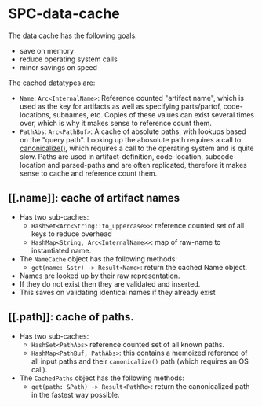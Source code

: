 # SPC-data-cache
The data cache has the following goals:
- save on memory
- reduce operating system calls
- minor savings on speed

The cached datatypes are:
- `Name`: `Arc<InternalName>`: Reference counted "artifact name", which is used as the key for artifacts as well as specifying parts/partof, code-locations, subnames, etc. Copies of these values can exist several times over, which is why it makes sense to reference count them.
- `PathAbs`: `Arc<PathBuf>`: A cache of absolute paths, with lookups based on the "query path". Looking up the abosolute path requires a call to [canonicalize()](https://doc.rust-lang.org/1.10.0/std/fs/fn.canonicalize.html), which requires a call to the operating system and is quite slow. Paths are used in artifact-definition, code-location, subcode-location and parsed-paths and are often replicated, therefore it makes sense to cache and reference count them.


## [[.name]]: cache of artifact names
- Has two sub-caches:
  - `HashSet<Arc<String::to_uppercase>>`: reference counted set of all keys to reduce overhead
  - `HashMap<String, Arc<InternalName>>`: map of raw-name to instantiated name.
- The `NameCache` object has the following methods:
  - `get(name: &str) -> Result<Name>`: return the cached Name object.
- Names are looked up by their raw representation.
- If they do not exist then they are validated and inserted.
- This saves on validating identical names if they already exist

## [[.path]]: cache of paths.
- Has two sub-caches:
  - `HashSet<PathAbs>` reference counted set of all known paths.
  - `HashMap<PathBuf, PathAbs>`: this contains a memoized reference of all
    input paths and their `canonicalize()` path (which requires an OS call).
- The `CachedPaths` object has the following methods:
  - `get(path: &Path) -> Result<PathRc>`: return the canonicalized
    path in the fastest way possible.
